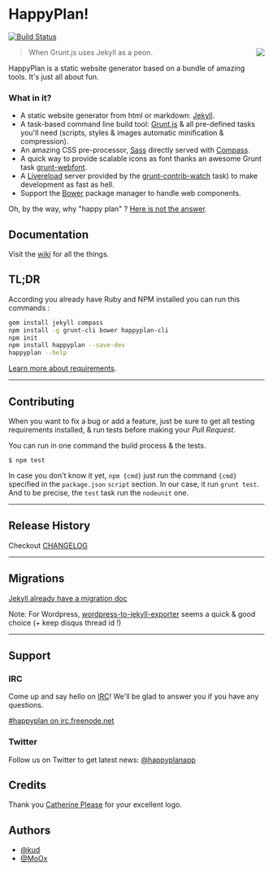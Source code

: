 # HappyPlan!

[![Build Status](https://travis-ci.org/happyplan/happyplan.png?branch=master)](https://travis-ci.org/happyplan/happyplan)

<img align="right" src="https://raw.github.com/happyplan/happyplan/master/logo.png" />

> When Grunt.js uses Jekyll as a peon.

HappyPlan is a static website generator based on a bundle of amazing tools.
It's just all about fun.

### What in it?

* A static website generator from html or markdown: [Jekyll](http://jekyllrb.com/).
* A task-based command line build tool: [Grunt.js](http://gruntjs.com/) & all pre-defined tasks you'll need (scripts, styles & images automatic minification & compression).
* An amazing CSS pre-processor, [Sass](http://sass-lang.com/) directly served with [Compass](http://compass-style.org/).
* A quick way to provide scalable icons as font thanks an awesome Grunt task [grunt-webfont](https://github.com/sapegin/grunt-webfont).
* A [Livereload](http://livereload.com/) server provided by the [grunt-contrib-watch](https://github.com/gruntjs/grunt-contrib-watch) task) to make development as fast as hell.
* Support the [Bower](http://bower.io/) package manager to handle web components.

Oh, by the way, why "happy plan" ? [Here is not the answer](http://www.youtube.com/watch?v=5zVVKXT8Vi0).

## Documentation

Visit the [wiki](https://github.com/happyplan/happyplan/wiki) for all the things.

## TL;DR

According you already have Ruby and NPM installed you can run this commands :

```bash
gem install jekyll compass
npm install -g grunt-cli bower happyplan-cli
npm init
npm install happyplan --save-dev
happyplan --help
```

[Learn more about requirements](https://github.com/happyplan/happyplan/wiki/Requirements).

---

## Contributing

When you want to fix a bug or add a feature, just be sure to get all testing requirements installed, & run tests before making your *Pull Request*.

You can run in one command the build process & the tests.

    $ npm test

In case you don't know it yet, `npm {cmd}` just run the command `{cmd}` specified in the `package.json` `script` section. In our case, it run `grunt test`. And to be precise, the `test` task run the `nodeunit` one.

---

## Release History

Checkout [CHANGELOG](CHANGELOG.md)

---

## Migrations

[Jekyll already have a migration doc](https://github.com/mojombo/jekyll/wiki/blog-migrations)

Note: For Wordpress, [wordpress-to-jekyll-exporter](https://github.com/benbalter/wordpress-to-jekyll-exporter) seems a quick & good choice (+ keep disqus thread id !)

---

## Support

### IRC

Come up and say hello on [IRC](http://webchat.freenode.net/?channels=happyplan)! We'll be glad to answer you if you have any questions.

<a href="irc://irc.freenode.net/#happyplan">#happyplan on irc.freenode.net</a>

### Twitter

Follow us on Twitter to get latest news: [@happyplanapp](https://twitter.com/happyplanapp)

## Credits

Thank you [Catherine Please](http://www.catherineplease.com/) for your excellent logo.

## Authors

+ [@kud](https://github.com/kud)
+ [@MoOx](https://github.com/MoOx)
